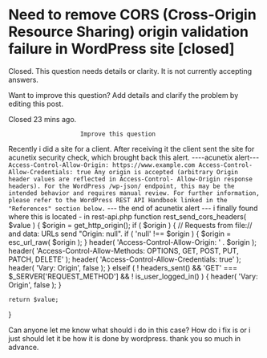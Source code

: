 
# Need to remove CORS (Cross-Origin Resource Sharing) origin validation failure in WordPress site [closed]







Closed. This question needs details or clarity. It is not currently accepting answers.
                        
                    










Want to improve this question? Add details and clarify the problem by editing this post.


Closed 23 mins ago.







                        Improve this question
                    



Recently i did a site for a client. After receiving it the client sent the site for acunetix security check, which brought back this alert.
----acunetix alert--- `Access-Control-Allow-Origin: https://www.example.com Access-Control-Allow-Credentials: true
Any origin is accepted (arbitrary Origin header values are reflected in Access-Control- Allow-Origin response headers). For the WordPress /wp-json/ endpoint, this may be
the intended behavior and requires manual review. For further information, please refer to the WordPress REST API Handbook linked in the "References" section below.` --- the end of acunetix alert ---
i finally found where this is located - in rest-api.php
function rest_send_cors_headers( $value ) {
    $origin = get_http_origin();
    if ( $origin ) {
        // Requests from file:// and data: URLs send "Origin: null".
        if ( 'null' !== $origin ) {
            $origin = esc_url_raw( $origin );
        }
        header( 'Access-Control-Allow-Origin: ' . $origin );
        header( 'Access-Control-Allow-Methods: OPTIONS, GET, POST, PUT, PATCH, DELETE' );
        header( 'Access-Control-Allow-Credentials: true' );
        header( 'Vary: Origin', false );
    } elseif ( ! headers_sent() && 'GET' === $_SERVER['REQUEST_METHOD'] && ! is_user_logged_in() ) {
        header( 'Vary: Origin', false );
    }

    return $value;
}

Can anyone let me know what should i do in this case? How do i fix is or i just should let it be how it is done by wordpress. thank you so much in advance.

        